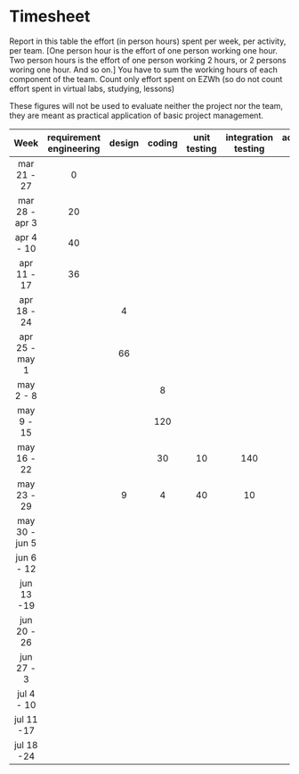 # Timesheet

Report in this table the effort (in person hours) spent per week, per activity, per team. 
[One person hour is the effort of one person working one hour.
Two person hours is the effort of one person working 2 hours, or 2 persons woring one hour. And so on.]
You have to sum the working hours of each component of the team.
Count only effort spent on EZWh (so do not count effort spent in virtual labs, studying, lessons)

These figures will not be used to evaluate neither the project nor the team, they are meant as practical application of basic project management.

|      Week      | requirement engineering | design | coding | unit testing | integration testing | acceptance testing | management | git maven |
|:--------------:|:-----------------------:|:------:|:------:|:------------:|:-------------------:|:------------------:|:----------:|:---------:|
|  mar 21 - 27   |            0            |        |        |              |                     |                    |            |           |
| mar 28 - apr 3 |           20            |        |        |              |                     |                    |     2      |           |
|   apr 4 - 10   |           40            |        |        |              |                     |                    |            |           |
|  apr 11 - 17   |           36            |        |        |              |                     |                    |            |           | 
|  apr 18 - 24   |                         |   4    |        |              |                     |                    |     2      |           | 
| apr 25 - may 1 |                         |   66   |        |              |                     |                    |            |           | 
|   may 2 - 8    |                         |        |   8    |              |                     |                    |            |           | 
|   may 9 - 15   |                         |        |  120   |              |                     |                    |            |           | 
|  may 16 - 22   |                         |        |   30   |      10      |         140         |                    |            |           | 
|  may 23 - 29   |                         |   9    |   4    |      40      |         10          |                    |     2      |           | 
| may 30 - jun 5 |                         |        |        |              |                     |                    |            |           | 
|   jun 6 - 12   |                         |        |        |              |                     |                    |            |           | 
|   jun 13 -19   |                         |        |        |              |                     |                    |            |           | 
|  jun 20 - 26   |                         |        |        |              |                     |                    |            |           | 
|   jun 27 - 3   |                         |        |        |              |                     |                    |            |           | 
|   jul 4 - 10   |                         |        |        |              |                     |                    |            |           | 
|   jul 11 -17   |                         |        |        |              |                     |                    |            |           |
|   jul 18 -24   |                         |        |        |              |                     |                    |            |           |
